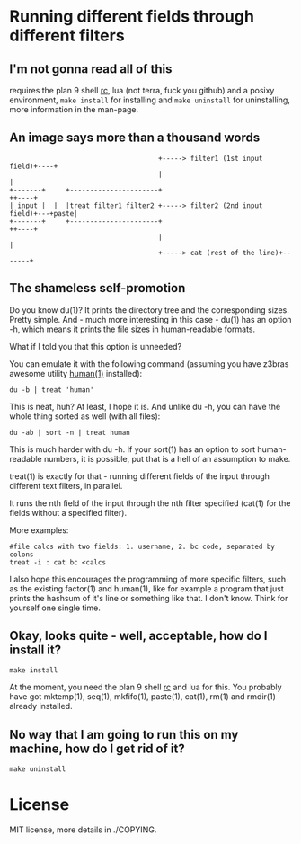 Running different fields through different filters
==================================================

I'm not gonna read all of this
------------------------------

requires the plan 9 shell [rc](http://git.suckless.org/9base), lua (not terra, fuck you github)
and a posixy environment, `make install` for installing and `make uninstall` for uninstalling,
more information in the man-page.

An image says more than a thousand words
----------------------------------------

```
                                     +-----> filter1 (1st input field)+----+
                                     |                                     |
+-------+     +----------------------+                                    ++----+
| input |  |  |treat filter1 filter2 +-----> filter2 (2nd input field)+---+paste|
+-------+     +----------------------+                                    ++----+
                                     |                                     |
                                     +-----> cat (rest of the line)+-------+
```

The shameless self-promotion
----------------------------

Do you know du(1)?
It prints the directory tree and the corresponding sizes. Pretty simple. And - much more interesting in this case -
du(1) has an option -h, which means it prints the file sizes in human-readable formats.

What if I told you that this option is unneeded?

You can emulate it with the following command
(assuming you have z3bras awesome utility [human(1)](http://git.z3bra.org/human/log.html) installed):

	du -b | treat 'human'

This is neat, huh? At least, I hope it is.
And unlike du -h, you can have the whole thing sorted as well (with all files):

	du -ab | sort -n | treat human

This is much harder with du -h. If your sort(1) has an option to
sort human-readable numbers, it is possible, put that is a hell of an
assumption to make.

treat(1) is exactly for that - running different fields of the input through different text filters, in parallel.

It runs the nth field of the input through the nth filter specified (cat(1) for the fields without a specified filter).

More examples:

	#file calcs with two fields: 1. username, 2. bc code, separated by colons
	treat -i : cat bc <calcs

I also hope this encourages the programming of more specific filters,
such as the existing factor(1) and human(1), like for example a program that
just prints the hashsum of it's line or something like that.
I don't know. Think for yourself one single time.

Okay, looks quite - well, acceptable, how do I install it?
--------------------------------------------------

	make install

At the moment, you need the plan 9 shell [rc](http://git.suckless.org/9base) and lua for this.
You probably have got mktemp(1), seq(1), mkfifo(1), paste(1), cat(1),
rm(1) and rmdir(1) already installed.

No way that I am going to run this on my machine, how do I get rid of it?
-------------------------------------------------------------------------

	make uninstall

License
=======

MIT license, more details in ./COPYING.
